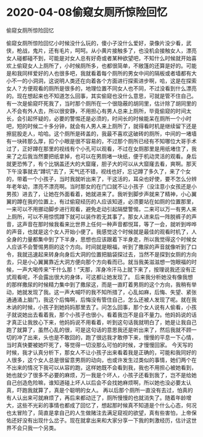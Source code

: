 # 2020-04-08偷窥女厕所惊险回忆



偷窥女厕所惊险回忆



偷窥女厕所惊险回忆小时候没什么玩的，傻小子没什么爱好，录像片没少看，武侠，枪战，鬼片，还有毛片，呵呵。从小黄片接触多了，也没机会接触女人，漂亮女人碰都碰不到，可能是对女人总有好奇或者某种欲望吧，不知什么时候就开始喜欢上偷窥女人上厕所了，小时候厕所多，也都很简单，不敞篷的还算是好的。可能是和我同样爱好的人也很多吧，我就看着每个厕所的男女中间的隔板或者墙都有大小不一的小洞洞，这说明人类还在向着各个方面进行探索进步啊，哈，这是在探索女人？方便观看的厕所是很多的，地理位置不同女人也不同，不过没看到什么漂亮的。现在想起来也不知道怎么回事，其实偷窥也没什么意思，可就是管不住自己。  有一次是偷窥吓死我了，当时那个厕所在一个很隐蔽的胡同里，估计除了胡同里的人不会有外人去，所以很安静，不用担心有男人总来上厕所，毕竟偷窥的时间太长，会引起怀疑的，必要的警惕还是必须的，时间长的时候能呆在厕所一个小时吧，短的时候二十多分钟，就会有人男人来上厕所了，就得看时机是继续留下还是擦屁股走人，哈哈。这个厕所是砖盖的，我最不喜欢这破砖的厕所，中间的一堵墙有一块砖那么厚，扣个小眼是很不容易的，不过那个厕所已经有不知哪位大哥手术过了，正好蹲在那里的视线有个小孔可以观看，不过在女厕那里是用纸堵住了，我来了之后我当然要把纸拿掉，也可以在男厕堵一块纸，便于机动灵活的观看。身后就更恐怖了，有个比锅盖还大的大窟窿，胆子大的可以从大窟窿去看，爽啊。那天下午没事就去“蹲坑”去了，天气还不错，视线也好，忘记蹲了多久了，来了个女的，带着一个小孩子，当时我就听出来了，干这活的，耳朵也好使，要不怎么分辨年老年幼，漂亮不漂亮啊。当时那女的在门口就不让小孩子（没注意小女孩还是小男孩）进去了，让她在外面看着，她就进来了。我听到脚步声就来了精神，小心翼翼的蹲在我的位置上，有过偷窥经历的人应该知道，必须要站在如厕的位置那里，一来可以不用挪动脚步进行观看，避免走动引起隔壁警惕，二来可以万一有男人来上厕所，可以不用惊慌蹲下就可以装作若无其事了。那女人进来后一阵脱裤子的声音，这声音在那时候我看来比世界上任何一种声音都悦耳，等了一会，就听到哗哗的声音，也就是这个女人开始小便了。我感觉这个时候就是最佳的观看时机了，人全身的力量都集中到了下半身，思想也应该跟着下半身走，所以我觉得这个时候女人应该不会警惕男厕的这个方向。时间就是眼福，听到了撒尿的声音就像听到了口令，我就迅速起来转身向身后大洞的位置把脑袋探过去，当然不是探到女厕的方向去，只是小心翼翼靠近大洞方便向那个方向看而已。就当我美滋滋想一饱眼福的时候，一声大喝传来“干什么那！”天那，浑身冷汗马上就下来了，按理说我还没有正式观看呢，不会露出很大的身体，可这都让她发现了。  后来我分析她没有像我想的那样撒尿的时候精力集中到了撒尿这，而是一直盯着男厕的这个方向，我稍有举动，她就发现了我。这一声大喊吓的我不知所措了，心乱如麻，后悔、失望、紧张通通涌上脑门，我这个后悔啊，后悔没有管住自己，怎么还被人发现了呢。就在我木讷的时候，小孩子到她妈妈那里去了。问怎么回事，那个女人说有人偷看，小孩子就说她出去看着我，那个小孩子也很小，看着我岂不是自不量力。他妈妈说的话才真正让我放心下来，他妈妈说不用看着，听到这句话我就明白了，她是让我自己跑了就算了，虽然心乱的很，可是这句话的意思我还是听出来了，然后我就不顾一切的冲了出来，头也是不敢回的，跑了很远我才敢停下来，慢慢的平息一下心情，当时真快要被她吓死了，等觉得一切没那么可怕的时候，才慢慢回家。  今天写的时候，我才认真分析下，那女人不让小孩子出来看着我是正确的，可能和我同好的人很多，这个女人总是很留意男厕的动向，也或许发生过类似的事情，她们两个在不出来的情况下我可以从容的跑，这样她既不会看到我，我也不用担心被她看到，她也就少了很多不必要的麻烦，万一我是个坏人，小孩子还看到我了，岂不是给她自己创造危险嘛，谁知道碰上坏人以后会不会找她麻烦啊，所以她也没必要太认真，吓跑我就算了，真是个聪明的女人。  再以后那个厕所一直没有去过，怕真的有人认出来可就麻烦了，再后来都动迁了，厕所慢慢的也就消失了。随着年龄增大，这些不光彩的事情也都成了回忆了，想起那时候真不知道是个什么心态，何况也太冒险了，简直是拿自己的人生做赌注去满足窥视的欲望，真有些害怕，上帝保佑还好没有出现什么岔子。现在就拿出来和大家分享一下我的刺激经历，估计这世界不会只我一个另类。


